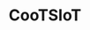 ---
layout: project
title: "CooTSIoT"
description: "Description of Project CooTSIoT"
header-img: "img/Banner.jpg"
category: project1
---
